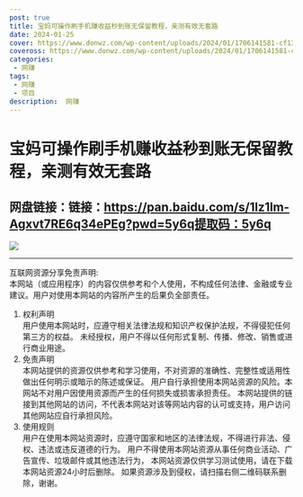 ```yaml
---
post: true
title: 宝妈可操作刷手机赚收益秒到账无保留教程，亲测有效无套路
date: 2024-01-25
cover: https://www.donwz.com/wp-content/uploads/2024/01/1706141581-cf13a8cbc2c1d79.jpg
coveross: https://www.donwz.com/wp-content/uploads/2024/01/1706141581-cf13a8cbc2c1d79.jpg
categories:
 - 网赚
tags:
 - 网赚
 - 项目
description:  网赚
---
```

# 宝妈可操作刷手机赚收益秒到账无保留教程，亲测有效无套路

## 网盘链接：链接：https://pan.baidu.com/s/1lz1Im-Agxvt7RE6q34ePEg?pwd=5y6q提取码：5y6q  

![](https://www.donwz.com/wp-content/uploads/2024/01/1706141581-cf13a8cbc2c1d79.jpg)

---
互联网资源分享免责声明:  
本网站（或应用程序）的内容仅供参考和个人使用，不构成任何法律、金融或专业建议。用户对使用本网站的内容所产生的后果负全部责任。
1. 权利声明  
用户使用本网站时，应遵守相关法律法规和知识产权保护法规，不得侵犯任何第三方的权益。
未经授权，用户不得以任何形式复制、传播、修改、销售或进行商业用途。
2. 免责声明  
本网站提供的资源仅供参考和学习使用，不对资源的准确性、完整性或适用性做出任何明示或暗示的陈述或保证。
用户自行承担使用本网站资源的风险。本网站不对用户因使用资源而产生的任何损失或损害承担责任。
本网站提供的链接到其他网站的访问，不代表本网站对该等网站内容的认可或支持，用户访问其他网站应自行承担风险。
3. 使用规则  
用户在使用本网站资源时，应遵守国家和地区的法律法规，不得进行非法、侵权、违法或违反道德的行为。
用户不得使用本网站资源从事任何商业活动、广告宣传、垃圾邮件或其他违法行为，
本网站资源仅供学习测试使用，请在下载本网站资源24小时后删除。
如果资源涉及到侵权，请扫描右侧二维码联系删除，谢谢。
